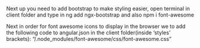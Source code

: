 Next up you need to add bootstrap to make styling easier, open terminal in client folder and type in ng add ngx-bootstrap and also npm i font-awesome

Next in order for font awesome icons to display in the browser we to add the following code to angular.json in the client folder(inside ‘styles’ brackets):
“/.node_modules/font-awesome/css/font-awesome.css”
